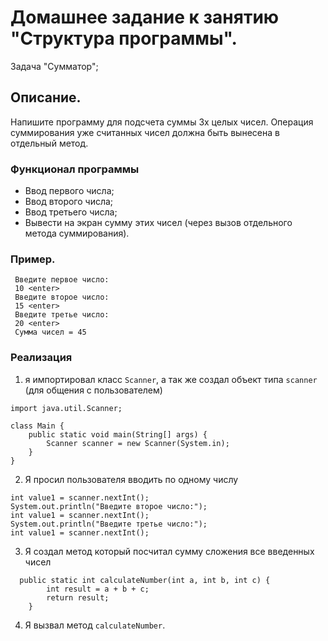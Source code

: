 # Домашнее задание к занятию "Структура программы".
Задача "Сумматор";
## Описание.
Напишите программу для подсчета суммы 3х целых чисел. Операция суммирования уже считанных чисел должна быть вынесена в отдельный метод.

### Функционал программы
- Ввод первого числа;
- Ввод второго числа;
- Ввод третьего числа;
- Вывести на экран сумму этих чисел (через вызов отдельного метода суммирования).
### Пример.
 ~~~Программа расчета суммы трех чисел
  Введите первое число:
  10 <enter>
  Введите второе число:
  15 <enter>
  Введите третье число:
  20 <enter>
  Сумма чисел = 45
~~~
### Реализация
1. я импортировал класс  `Scanner`, а так же создал объект типа  `scanner` (для общения с пользователем)

~~~ 
import java.util.Scanner;

class Main {
    public static void main(String[] args) {
        Scanner scanner = new Scanner(System.in);
    }
}
~~~
2. Я просил пользователя вводить по одному числу
~~~System.out.println("Введите первое число:");
int value1 = scanner.nextInt();
System.out.println("Введите второе число:");
int value1 = scanner.nextInt();
System.out.println("Введите третье число:");
int value1 = scanner.nextInt();
~~~
3. Я создал метод который посчитал сумму сложения все введенных чисел
~~~
  public static int calculateNumber(int a, int b, int c) {
        int result = a + b + c;
        return result;
    }
~~~
4. Я вызвал метод `calculateNumber`.
~~~




